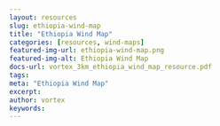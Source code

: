 ```yaml
---
layout: resources
slug: ethiopia-wind-map
title: "Ethiopia Wind Map"
categories: [resources, wind-maps]
featured-img-url: ethiopia-wind-map.png
featured-img-alt: Ethiopia Wind Map
docs-url: vortex_3km_ethiopia_wind_map_resource.pdf
tags:
meta: "Ethiopia Wind Map"
excerpt: 
author: vortex
keywords: 
---
```

